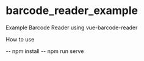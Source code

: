 # barcode_reader_example
Example Barcode Reader using vue-barcode-reader

How to use 

-- npm install
-- npm run serve
